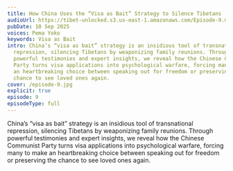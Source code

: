 ```yaml
---
title: How China Uses the “Visa as Bait” Strategy to Silence Tibetans
audioUrl: https://tibet-unlocked.s3.us-east-1.amazonaws.com/Episode-9.mp3
pubDate: 10 Sep 2025
voices: Pema Yoko
keywords: Visa as Bait
intro: China’s “visa as bait” strategy is an insidious tool of transnational
  repression, silencing Tibetans by weaponizing family reunions. Through
  powerful testimonies and expert insights, we reveal how the Chinese Communist
  Party turns visa applications into psychological warfare, forcing many to make
  an heartbreaking choice between speaking out for freedom or preserving the
  chance to see loved ones again.
cover: /episode-9.jpg
explicit: true
episode: 9
episodeType: full
---
```

China’s “visa as bait” strategy is an insidious tool of transnational repression, silencing Tibetans by weaponizing family reunions. Through powerful testimonies and expert insights, we reveal how the Chinese Communist Party turns visa applications into psychological warfare, forcing many to make an heartbreaking choice between speaking out for freedom or preserving the chance to see loved ones again.